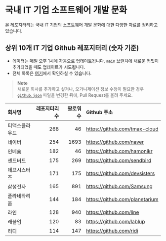 # 국내 IT 기업 소프트웨어 개발 문화
본 레포지터리는 국내 IT 기업의 소프트웨어 개발 문화에 대한 다양한 자료를 정리하고 있습니다.

## 상위 10개 IT 기업 Github 레포지터리 (숫자 기준)

- 데이터는 매일 오후 1시에 자동으로 업데이트됩니다. `main` 브랜치에 새로운 커밋이 추가되었을 때도 업데이트가 시도됩니다.
- 전체 목록은 [여기](./github.md)에서 확인하실 수 있습니다.

> **Note**<br />
> 새로운 회사를 추가하고 싶거나, 오가니제이션 정보 수정이 필요한 경우 [`github.json`](./github.json) 파일을 변경한 뒤에, Pull Request를 올려 주세요.

<!-- MARKDOWN_TABLE(GITHUB): START -->

| **회사명** | **레포지터리 수** | **팔로워 수** | **Github 주소** |
|:---|---:|---:|:---|
| 티맥스클라우드 | 268 | 46 | https://github.com/tmax-cloud |
| 네이버 | 254 | 1693 | https://github.com/naver |
| 인베슘 | 182 | 46 | https://github.com/hamonikr |
| 센드버드 | 175 | 269 | https://github.com/sendbird |
| 데브시스터즈 | 171 | 175 | https://github.com/devsisters |
| 삼성전자 | 165 | 891 | https://github.com/Samsung |
| 플라네타리움 | 144 | 184 | https://github.com/planetarium |
| 라인 | 128 | 940 | https://github.com/line |
| 래블업 | 120 | 83 | https://github.com/lablup |
| 리디 | 114 | 147 | https://github.com/ridi |

<!-- MARKDOWN_TABLE(GITHUB): END -->

